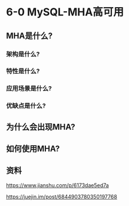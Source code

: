 # 6-0 MySQL-MHA高可用

## MHA是什么? 

### 架构是什么? 

### 特性是什么? 

### 应用场景是什么? 

### 优缺点是什么? 

## 为什么会出现MHA? 



## 如何使用MHA? 



## 资料

https://www.jianshu.com/p/6173dae5ed7a

https://juejin.im/post/6844903780350197768